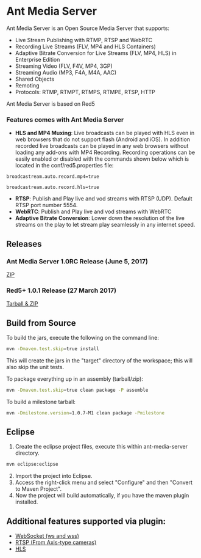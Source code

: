 Ant Media Server 
===========

Ant Media Server is an Open Source Media Server that supports:

 * Live Stream Publishing with RTMP, RTSP and WebRTC
 * Recording Live Streams (FLV, MP4 and HLS Containers)
 * Adaptive Bitrate Conversion for Live Streams (FLV, MP4, HLS) in Enterprise Edition
 * Streaming Video (FLV, F4V, MP4, 3GP)
 * Streaming Audio (MP3, F4A, M4A, AAC)
 * Shared Objects
 * Remoting
 * Protocols: RTMP, RTMPT, RTMPS, RTMPE, RTSP, HTTP
 
Ant Media Server is based on Red5

### Features comes with Ant Media Server

* **HLS and MP4 Muxing**: Live broadcasts can be played with HLS even in web browsers that do not support flash (Android and iOS). In addition recorded live broadcasts can be played in any web browsers without loading any add-ons with MP4 Recording. Recording operations can be easily enabled or disabled with the commands shown below which is located in the conf/red5.properties file:

`broadcastream.auto.record.mp4=true`

`broadcastream.auto.record.hls=true`

* **RTSP**: Publish and Play live and vod streams with RTSP (UDP). Default RTSP port number 5554.
* **WebRTC**: Publish and Play live and vod streams with WebRTC
* **Adaptive Bitrate Conversion**: Lower down the resolution of the live streams on the play to let stream play seamlessly in any internet speed.

## Releases 

### Ant Media Server 1.0RC Release (June 5, 2017)
[ZIP](https://github.com/ant-media/Ant-Media-Server/releases/download/ams-v.1.0RC/ant-media-server-1.0RC.zip)
### Red5+ 1.0.1 Release (27 March 2017)
[Tarball &amp; ZIP](https://github.com/ant-media/red5-plus-server/releases/tag/v1.0.1_red5_plus)


## Build from Source

To build the jars, execute the following on the command line:
```sh
mvn -Dmaven.test.skip=true install
```
This will create the jars in the "target" directory of the workspace; this will also skip the unit tests.

To package everything up in an assembly (tarball/zip):
```sh
mvn -Dmaven.test.skip=true clean package -P assemble
```
To build a milestone tarball:
```sh
mvn -Dmilestone.version=1.0.7-M1 clean package -Pmilestone
```

## Eclipse

1. Create the eclipse project files, execute this within ant-media-server directory.
```sh
mvn eclipse:eclipse
```
2. Import the project into Eclipse.
3. Access the right-click menu and select "Configure" and then "Convert to Maven Project".
4. Now the project will build automatically, if you have the maven plugin installed.



## Additional features supported via plugin:
 
 * [WebSocket (ws and wss)](https://github.com/Red5/red5-websocket)
 * [RTSP (From Axis-type cameras)](https://github.com/Red5/red5-rtsp-restreamer)
 * [HLS](https://github.com/Red5/red5-hls-plugin)
 


